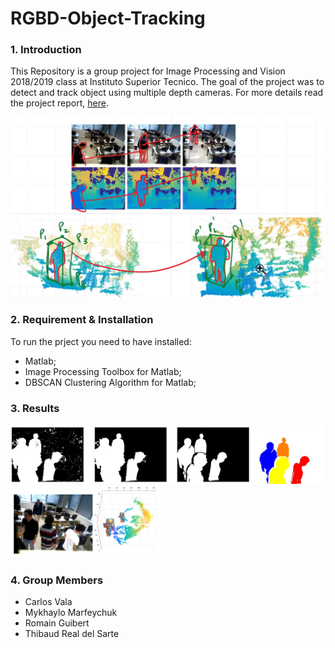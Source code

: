 ﻿# RGBD-Object-Tracking

### 1. Introduction

This Repository is a group project for Image Processing and Vision 2018/2019 class at Instituto Superior Tecnico. The goal of the project was to detect and track object using multiple depth cameras. For more details read the project report, [here](https://github.com/Mika412/RGBD-Object-Tracking/raw/master/report.pdf).



<img src="https://github.com/Mika412/RGBD-Object-Tracking/blob/master/images/tracking.jpg" width="500"/>

### 2. Requirement & Installation

To run the prject you need to have installed:

* Matlab;
* Image Processing Toolbox for Matlab;
* DBSCAN Clustering Algorithm for Matlab;

### 3. Results

<img src="https://github.com/Mika412/RGBD-Object-Tracking/blob/master/images/Result1.PNG" width="500"/>
<img src="https://github.com/Mika412/RGBD-Object-Tracking/blob/master/images/Result2.PNG" width="250"/>

### 4. Group Members

* Carlos Vala
* Mykhaylo Marfeychuk
* Romain Guibert
* Thibaud Real del Sarte
